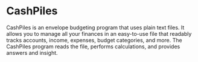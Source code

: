 # CashPiles

CashPiles is an envelope budgeting program that uses plain text files.  It
allows you to manage all your finances in an easy-to-use file that readably
tracks accounts, income, expenses, budget categories, and more.  The CashPiles
program reads the file, performs calculations, and provides answers and insight.
